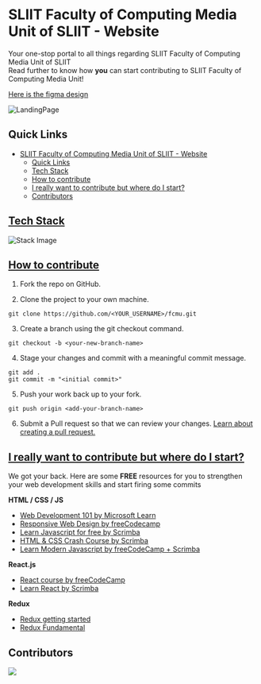# SLIIT Faculty of Computing Media Unit of SLIIT - Website

Your one-stop portal to all things regarding SLIIT Faculty of Computing Media Unit of SLIIT  
Read further to know how **you** can start contributing to SLIIT Faculty of Computing Media Unit!

[Here is the figma design](https://www.figma.com/file/N6h2d6l4NLU0xgI8pS9woD/Media_Club_Web_Design?node-id=0%3A1&t=8yNGgeQvDiwx3fyl-1)

![LandingPage](https://user-images.githubusercontent.com/99181964/219582187-167639a8-c6ec-4fa2-beed-cad70cf84a49.jpg)

## Quick Links

- [SLIIT Faculty of Computing Media Unit of SLIIT - Website](#sliit-faculty-of-computing-media-unit-of-sliit---website)
  - [Quick Links](#quick-links)
  - [Tech Stack](#tech-stack)
  - [How to contribute](#how-to-contribute)
  - [I really want to contribute but where do I start?](#i-really-want-to-contribute-but-where-do-i-start)
  - [Contributors](#contributors)

## [Tech Stack](#Tech-Stack)

![Stack Image](https://user-images.githubusercontent.com/99181964/219588058-ad44d2d2-1179-450e-a65b-9417a1e5c719.png)

<!-- Add system architecture -->

## [How to contribute](#how-to)

1. Fork the repo on GitHub.

2. Clone the project to your own machine.

`git clone https://github.com/<YOUR_USERNAME>/fcmu.git`

3. Create a branch using the git checkout command.

`git checkout -b <your-new-branch-name>`

4. Stage your changes and commit with a meaningful commit message.

```
git add .
git commit -m "<initial commit>"
```

5. Push your work back up to your fork.

`git push origin <add-your-branch-name>`

6. Submit a Pull request so that we can review your changes. [Learn about creating a pull request.](https://docs.github.com/en/github/collaborating-with-pull-requests/proposing-changes-to-your-work-with-pull-requests/creating-a-pull-request)

## [I really want to contribute but where do I start?](#resources)

We got your back. Here are some **FREE** resources for you to strengthen your web development skills and start firing some commits

**HTML / CSS / JS**

- [Web Development 101 by Microsoft Learn](https://docs.microsoft.com/en-us/learn/paths/web-development-101/)
- [Responsive Web Design by freeCodecamp](https://www.freecodecamp.org/learn/responsive-web-design/)
- [Learn Javascript for free by Scrimba](https://scrimba.com/learn/learnjavascript)
- [HTML & CSS Crash Course by Scrimba](https://scrimba.com/learn/htmlcss)
- [Learn Modern Javascript by freeCodeCamp + Scrimba](https://scrimba.com/learn/es6)

**React.js**

- [React course by freeCodeCamp](https://www.freecodecamp.org/learn/front-end-libraries/#react)
- [Learn React by Scrimba](https://scrimba.com/learn/learnreact)

**Redux**

- [Redux getting started](https://redux.js.org/introduction/getting-started)
- [Redux Fundamental](https://redux.js.org/tutorials/fundamentals/part-1-overview)

## Contributors

<a href="https://github.com/MadhushaPrasad/fcmu/graphs/contributors">
  <img src="https://contrib.rocks/image?repo=MadhushaPrasad/fcmu" />
</a>
